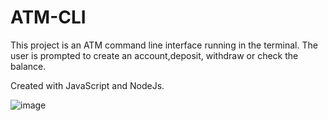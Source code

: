 # ATM-CLI

This project is an ATM command line interface running in the terminal. The user is prompted to create an account,deposit, withdraw or check the balance.

Created with JavaScript and NodeJs.

![image](https://github.com/adrians90/ATM-CLI/assets/128593202/580ca1e3-015a-4313-986e-4bc214901296)

